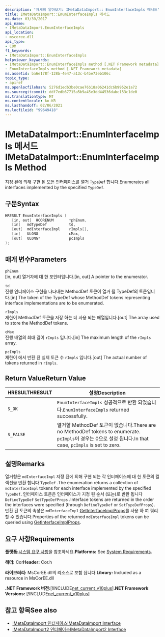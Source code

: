 ```yaml
---
description: '자세히 알아보기: IMetaDataImport:: EnumInterfaceImpls 메서드'
title: IMetaDataImport::EnumInterfaceImpls 메서드
ms.date: 03/30/2017
api_name:
- IMetaDataImport.EnumInterfaceImpls
api_location:
- mscoree.dll
api_type:
- COM
f1_keywords:
- IMetaDataImport::EnumInterfaceImpls
helpviewer_keywords:
- IMetaDataImport::EnumInterfaceImpls method [.NET Framework metadata]
- EnumInterfaceImpls method [.NET Framework metadata]
ms.assetid: ba6e178f-128b-4e47-a13c-b4be73eb106c
topic_type:
- apiref
ms.openlocfilehash: 5276d1edb3be0cae76b18a06241dc6b9952e1a72
ms.sourcegitcommit: ddf7edb67715a5b9a45e3dd44536dabc153c1de0
ms.translationtype: MT
ms.contentlocale: ko-KR
ms.lasthandoff: 02/06/2021
ms.locfileid: "99649418"
---
```

# <a name="imetadataimportenuminterfaceimpls-method"></a><span data-ttu-id="91d6b-103">IMetaDataImport::EnumInterfaceImpls 메서드</span><span class="sxs-lookup"><span data-stu-id="91d6b-103">IMetaDataImport::EnumInterfaceImpls Method</span></span>

<span data-ttu-id="91d6b-104">지정 된에 의해 구현 된 모든 인터페이스를 열거 `TypeDef` 합니다.</span><span class="sxs-lookup"><span data-stu-id="91d6b-104">Enumerates all interfaces implemented by the specified `TypeDef`.</span></span>
  
## <a name="syntax"></a><span data-ttu-id="91d6b-105">구문</span><span class="sxs-lookup"><span data-stu-id="91d6b-105">Syntax</span></span>  
  
```cpp  
HRESULT EnumInterfaceImpls (  
   [in, out]  HCORENUM       *phEnum,
   [in]   mdTypeDef          td,  
   [out]  mdInterfaceImpl    rImpls[],
   [in]   ULONG              cMax,  
   [out]  ULONG*             pcImpls  
);  
```  
  
## <a name="parameters"></a><span data-ttu-id="91d6b-106">매개 변수</span><span class="sxs-lookup"><span data-stu-id="91d6b-106">Parameters</span></span>  

 `phEnum`  
 <span data-ttu-id="91d6b-107">[in, out] 열거자에 대 한 포인터입니다.</span><span class="sxs-lookup"><span data-stu-id="91d6b-107">[in, out] A pointer to the enumerator.</span></span>  
  
 `td`  
 <span data-ttu-id="91d6b-108">진행 인터페이스 구현을 나타내는 MethodDef 토큰이 열거 될 TypeDef의 토큰입니다.</span><span class="sxs-lookup"><span data-stu-id="91d6b-108">[in] The token of the TypeDef whose MethodDef tokens representing interface implementations are to be enumerated.</span></span>  
  
 `rImpls`  
 <span data-ttu-id="91d6b-109">제한이 MethodDef 토큰을 저장 하는 데 사용 되는 배열입니다.</span><span class="sxs-lookup"><span data-stu-id="91d6b-109">[out] The array used to store the MethodDef tokens.</span></span>  
  
 `cMax`  
 <span data-ttu-id="91d6b-110">진행 배열의 최대 길이 `rImpls` 입니다.</span><span class="sxs-lookup"><span data-stu-id="91d6b-110">[in] The maximum length of the `rImpls` array.</span></span>  
  
 `pcImpls`  
 <span data-ttu-id="91d6b-111">제한이 에서 반환 된 실제 토큰 수 `rImpls` 입니다.</span><span class="sxs-lookup"><span data-stu-id="91d6b-111">[out] The actual number of tokens returned in `rImpls`.</span></span>  
  
## <a name="return-value"></a><span data-ttu-id="91d6b-112">Return Value</span><span class="sxs-lookup"><span data-stu-id="91d6b-112">Return Value</span></span>  
  
|<span data-ttu-id="91d6b-113">HRESULT</span><span class="sxs-lookup"><span data-stu-id="91d6b-113">HRESULT</span></span>|<span data-ttu-id="91d6b-114">설명</span><span class="sxs-lookup"><span data-stu-id="91d6b-114">Description</span></span>|  
|-------------|-----------------|  
|`S_OK`|<span data-ttu-id="91d6b-115">`EnumInterfaceImpls` 성공적으로 반환 되었습니다.</span><span class="sxs-lookup"><span data-stu-id="91d6b-115">`EnumInterfaceImpls` returned successfully.</span></span>|  
|`S_FALSE`|<span data-ttu-id="91d6b-116">열거할 MethodDef 토큰이 없습니다.</span><span class="sxs-lookup"><span data-stu-id="91d6b-116">There are no MethodDef tokens to enumerate.</span></span> <span data-ttu-id="91d6b-117">`pcImpls`이 경우는 0으로 설정 됩니다.</span><span class="sxs-lookup"><span data-stu-id="91d6b-117">In that case, `pcImpls` is set to zero.</span></span>|  

## <a name="remarks"></a><span data-ttu-id="91d6b-118">설명</span><span class="sxs-lookup"><span data-stu-id="91d6b-118">Remarks</span></span>

<span data-ttu-id="91d6b-119">열거형은 `mdInterfaceImpl` 지정 된에 의해 구현 되는 각 인터페이스에 대 한 토큰의 컬렉션을 반환 합니다 `TypeDef` .</span><span class="sxs-lookup"><span data-stu-id="91d6b-119">The enumeration returns a collection of `mdInterfaceImpl` tokens for each interface implemented by the specified `TypeDef`.</span></span> <span data-ttu-id="91d6b-120">인터페이스 토큰은 인터페이스가 지정 된 순서 (또는)로 반환 됩니다 `DefineTypeDef` `SetTypeDefProps` .</span><span class="sxs-lookup"><span data-stu-id="91d6b-120">Interface tokens are returned in the order the interfaces were specified (through `DefineTypeDef` or `SetTypeDefProps`).</span></span> <span data-ttu-id="91d6b-121">반환 된 토큰의 속성은 `mdInterfaceImpl` [GetInterfaceImplProps](imetadataimport-getinterfaceimplprops-method.md)를 사용 하 여 쿼리할 수 있습니다.</span><span class="sxs-lookup"><span data-stu-id="91d6b-121">Properties of the returned `mdInterfaceImpl` tokens can be queried using [GetInterfaceImplProps](imetadataimport-getinterfaceimplprops-method.md).</span></span>
  
## <a name="requirements"></a><span data-ttu-id="91d6b-122">요구 사항</span><span class="sxs-lookup"><span data-stu-id="91d6b-122">Requirements</span></span>  

 <span data-ttu-id="91d6b-123">**플랫폼:**[시스템 요구 사항](../../get-started/system-requirements.md)을 참조하세요.</span><span class="sxs-lookup"><span data-stu-id="91d6b-123">**Platforms:** See [System Requirements](../../get-started/system-requirements.md).</span></span>  
  
 <span data-ttu-id="91d6b-124">**헤더:** Cor</span><span class="sxs-lookup"><span data-stu-id="91d6b-124">**Header:** Cor.h</span></span>  
  
 <span data-ttu-id="91d6b-125">**라이브러리:** MsCorEE.dll의 리소스로 포함 됩니다.</span><span class="sxs-lookup"><span data-stu-id="91d6b-125">**Library:** Included as a resource in MsCorEE.dll</span></span>  
  
 <span data-ttu-id="91d6b-126">**.NET Framework 버전:**[!INCLUDE[net_current_v10plus](../../../../includes/net-current-v10plus-md.md)]</span><span class="sxs-lookup"><span data-stu-id="91d6b-126">**.NET Framework Versions:** [!INCLUDE[net_current_v10plus](../../../../includes/net-current-v10plus-md.md)]</span></span>  
  
## <a name="see-also"></a><span data-ttu-id="91d6b-127">참고 항목</span><span class="sxs-lookup"><span data-stu-id="91d6b-127">See also</span></span>

- [<span data-ttu-id="91d6b-128">IMetaDataImport 인터페이스</span><span class="sxs-lookup"><span data-stu-id="91d6b-128">IMetaDataImport Interface</span></span>](imetadataimport-interface.md)
- [<span data-ttu-id="91d6b-129">IMetaDataImport2 인터페이스</span><span class="sxs-lookup"><span data-stu-id="91d6b-129">IMetaDataImport2 Interface</span></span>](imetadataimport2-interface.md)
